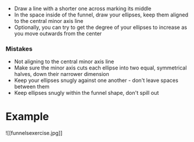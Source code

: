- Draw a line with a shorter one across marking its middle
- In the space inside of the funnel, draw your ellipses, keep them aligned to the central minor axis line
- Optionally, you can try to get the degree of your ellipses to increase as you move outwards from the center

### Mistakes
- Not aligning to the central minor axis line
- Make sure the minor axis cuts each ellipse into two equal, symmetrical halves, down their narrower dimension
- Keep your ellipses snugly against one another - don't leave spaces between them
- Keep ellipses snugly within the funnel shape, don't spill out

# Example
![[funnelsexercise.jpg]]